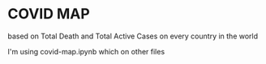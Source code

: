 # COVID MAP
based on Total Death and Total Active Cases on every country in the world 

I'm using covid-map.ipynb which on other files
